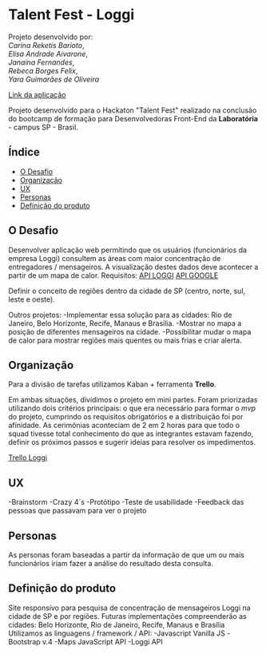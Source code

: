 # Talent Fest - Loggi
Projeto desenvolvido por: <br>
*Carina Reketis Barioto*, <br>
*Elisa Andrade Aivarone*, <br>
*Janaína Fernandes*, <br>
*Rebeca Borges Felix*, <br>
*Yara Guimarães de Oliveira*

[Link da aplicação](https://rebecaborges.github.io/loggi/)

Projeto desenvolvido para o Hackaton "Talent Fest" realizado na conclusão do bootcamp de formação para Desenvolvedoras Front-End da **Laboratória** - campus SP - Brasil.

## Índice

* [O Desafio](#O-Desafio)
* [Organização](#Organização)
* [UX](#UX)
* [Personas](#Personas)
* [Definição do produto](#Definição-do-produto)

## O Desafio
Desenvolver aplicação web permitindo que os usuários (funcionários da empresa Loggi) consultem as áreas com maior concentração de entregadores / mensageiros.
A visualização destes dados deve acontecer a partir de um mapa de calor.
Requisitos:
[API LOGGI](https://docs.api.loggi.com/)
[API GOOGLE](https://cloud.google.com/maps-platform/?hl=pt-br/)

Definir o conceito de regiões dentro da cidade de SP (centro, norte, sul, leste e oeste).

Outros projetos:
-Implementar essa solução para as cidades: Rio de Janeiro, Belo Horizonte, Recife, Manaus e Brasília.
-Mostrar no mapa a posição de diferentes mensageiros na cidade.
-Possibilitar mudar o mapa de calor para mostrar regiões mais quentes ou mais frias e criar alerta.

## Organização

Para a divisão de tarefas utilizamos Kaban + ferramenta **Trello**.

Em ambas situações, dividimos o projeto em mini partes. Foram priorizadas utilizando dois critérios principais: o que era necessário para formar o _mvp_ do projeto, cumprindo os requisitos obrigatórios e a distribuição foi por afinidade.
As cerimônias aconteciam de 2 em 2 horas para que todo o squad tivesse total conhecimento do que as integrantes estavam fazendo, definir os próximos passos e sugerir ideias para resolver os impedimentos.

[Trello Loggi](https://trello.com/b/E36CkXJS/talent-loggi)

## UX

-Brainstorm
-Crazy 4´s
-Protótipo
-Teste de usabilidade
-Feedback das pessoas que passavam para ver o projeto

## Personas

As personas foram baseadas a partir da informação de que um ou mais funcionários iriam fazer a análise do resultado desta consulta.

## Definição do produto

Site responsivo para pesquisa de concentração de mensageiros Loggi na cidade de SP e por regiões.
Futuras implementações compreenderão as cidades: Belo Horizonte, Rio de Janeiro, Recife, Manaus e Brasília
Utilizamos as linguagens / framework / API:
-Javascript Vanilla JS
-Bootstrap v.4
-Maps JavaScript API
-Loggi API



